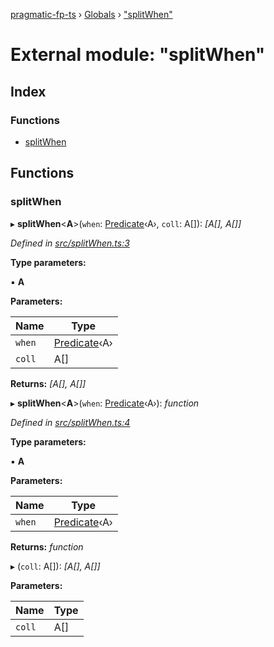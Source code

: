 [pragmatic-fp-ts](../README.md) › [Globals](../globals.md) › ["splitWhen"](_splitwhen_.md)

# External module: "splitWhen"

## Index

### Functions

* [splitWhen](_splitwhen_.md#splitwhen)

## Functions

###  splitWhen

▸ **splitWhen**<**A**>(`when`: [Predicate](_types_.md#predicate)‹A›, `coll`: A[]): *[A[], A[]]*

*Defined in [src/splitWhen.ts:3](https://github.com/hermann-p/pragmatic-fp-ts/blob/1e5cfe0/src/splitWhen.ts#L3)*

**Type parameters:**

▪ **A**

**Parameters:**

Name | Type |
------ | ------ |
`when` | [Predicate](_types_.md#predicate)‹A› |
`coll` | A[] |

**Returns:** *[A[], A[]]*

▸ **splitWhen**<**A**>(`when`: [Predicate](_types_.md#predicate)‹A›): *function*

*Defined in [src/splitWhen.ts:4](https://github.com/hermann-p/pragmatic-fp-ts/blob/1e5cfe0/src/splitWhen.ts#L4)*

**Type parameters:**

▪ **A**

**Parameters:**

Name | Type |
------ | ------ |
`when` | [Predicate](_types_.md#predicate)‹A› |

**Returns:** *function*

▸ (`coll`: A[]): *[A[], A[]]*

**Parameters:**

Name | Type |
------ | ------ |
`coll` | A[] |
